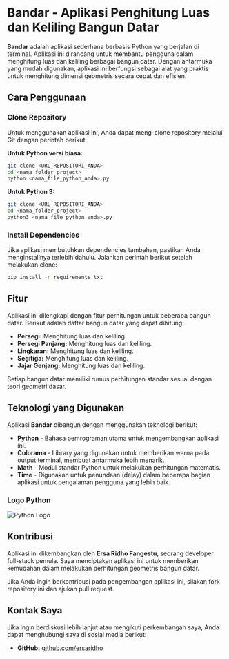 # Bandar - Aplikasi Penghitung Luas dan Keliling Bangun Datar

**Bandar** adalah aplikasi sederhana berbasis Python yang berjalan di terminal. Aplikasi ini dirancang untuk membantu pengguna dalam menghitung luas dan keliling berbagai bangun datar. Dengan antarmuka yang mudah digunakan, aplikasi ini berfungsi sebagai alat yang praktis untuk menghitung dimensi geometris secara cepat dan efisien.

## Cara Penggunaan

### Clone Repository
Untuk menggunakan aplikasi ini, Anda dapat meng-clone repository melalui Git dengan perintah berikut:

**Untuk Python versi biasa:**
```bash
git clone <URL_REPOSITORI_ANDA>
cd <nama_folder_project>
python <nama_file_python_anda>.py
```

**Untuk Python 3:**
```bash
git clone <URL_REPOSITORI_ANDA>
cd <nama_folder_project>
python3 <nama_file_python_anda>.py
```

### Install Dependencies
Jika aplikasi membutuhkan dependencies tambahan, pastikan Anda menginstallnya terlebih dahulu. Jalankan perintah berikut setelah melakukan clone:

```bash
pip install -r requirements.txt
```

## Fitur

Aplikasi ini dilengkapi dengan fitur perhitungan untuk beberapa bangun datar. Berikut adalah daftar bangun datar yang dapat dihitung:

- **Persegi:** Menghitung luas dan keliling.
- **Persegi Panjang:** Menghitung luas dan keliling.
- **Lingkaran:** Menghitung luas dan keliling.
- **Segitiga:** Menghitung luas dan keliling.
- **Jajar Genjang:** Menghitung luas dan keliling.

Setiap bangun datar memiliki rumus perhitungan standar sesuai dengan teori geometri dasar.

## Teknologi yang Digunakan

Aplikasi **Bandar** dibangun dengan menggunakan teknologi berikut:

- **Python** - Bahasa pemrograman utama untuk mengembangkan aplikasi ini.
- **Colorama** - Library yang digunakan untuk memberikan warna pada output terminal, membuat antarmuka lebih menarik.
- **Math** - Modul standar Python untuk melakukan perhitungan matematis.
- **Time** - Digunakan untuk penundaan (delay) dalam beberapa bagian aplikasi untuk pengalaman pengguna yang lebih baik.

### Logo Python
![Python Logo](https://www.python.org/static/community_logos/python-logo-master-v3-TM.png)

## Kontribusi

Aplikasi ini dikembangkan oleh **Ersa Ridho Fangestu**, seorang developer full-stack pemula. Saya menciptakan aplikasi ini untuk memberikan kemudahan dalam melakukan perhitungan geometris bangun datar.

Jika Anda ingin berkontribusi pada pengembangan aplikasi ini, silakan fork repository ini dan ajukan pull request.

## Kontak Saya
Jika ingin berdiskusi lebih lanjut atau mengikuti perkembangan saya, Anda dapat menghubungi saya di sosial media berikut:

- **GitHub:** [github.com/ersaridho](https://github.com/ersaridho)
